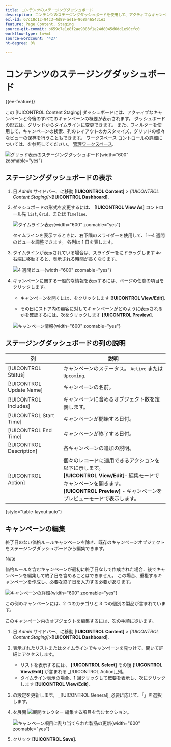 ```yaml
---
title: コンテンツのステージングダッシュボード
description: コンテンツのステージングダッシュボードを使用して、アクティブなキャンペーンと今後のすべてのキャンペーンの概要にアクセスします。
exl-id: 67c18c1c-94c3-4d89-ae1e-868a465431e3
feature: Page Content, Staging
source-git-commit: b659c7e1e8f2ae9883f1e24d8045d6dd1e90cfc0
workflow-type: tm+mt
source-wordcount: '427'
ht-degree: 0%

---
```


# コンテンツのステージングダッシュボード

{{ee-feature}}

この [!UICONTROL Content Staging] ダッシュボードには、アクティブなキャンペーンと今後のすべてのキャンペーンの概要が表示されます。 ダッシュボードの形式は、グリッドからタイムラインに変更できます。 また、フィルターを使用して、キャンペーンの検索、列のレイアウトのカスタマイズ、グリッドの様々なビューの保存を行うこともできます。 ワークスペース コントロールの詳細については、を参照してください。 [管理ワークスペース](../getting-started/admin-workspace.md).

![グリッド表示のステージングダッシュボード](./assets/content-staging-grid-view.png){width="600" zoomable="yes"}

## ステージングダッシュボードの表示

1. 日 _Admin_ サイドバー、に移動  **[!UICONTROL Content]** > _[!UICONTROL Content Staging]_>**[!UICONTROL Dashboard]**.

1. ダッシュボードの形式を変更するには、 **[!UICONTROL View As]** コントロール先 `list`, `Grid`、または `Timeline`.

   ![タイムライン表示](./assets/content-staging-dashboard-timeline.png){width="600" zoomable="yes"}

   タイムラインを表示するときに、右下隅のスライダーを使用して、1～4 週間のビューを調整できます。 各列は 1 日を表します。

1. タイムラインが表示されている場合は、スライダーをにドラッグします `4w` 右端に移動すると、表示される時間が長くなります。

   ![4 週間ビュー](./assets/content-staging-timeline-4-week-view.png){width="600" zoomable="yes"}

1. キャンペーンに関する一般的な情報を表示するには、ページの任意の項目をクリックします。

   - キャンペーンを開くには、をクリックします **[!UICONTROL View/Edit]**.

   - その日にストア内の顧客に対してキャンペーンがどのように表示されるかを確認するには、次をクリックします **[!UICONTROL Preview]**.

   ![キャンペーン情報](./assets/content-staging-campaign-info.png){width="600" zoomable="yes"}

## ステージングダッシュボードの列の説明

| 列 | 説明 |
|--- |--- |
| [!UICONTROL Status] | キャンペーンのステータス。 `Active` または `Upcoming`. |
| [!UICONTROL Update Name] | キャンペーンの名前。 |
| [!UICONTROL Includes] | キャンペーンに含めるオブジェクト数を定義します。 |
| [!UICONTROL Start Time] | キャンペーンが開始する日付。 |
| [!UICONTROL End Time] | キャンペーンが終了する日付。 |
| [!UICONTROL Description] | 各キャンペーンの追加の説明。 |
| [!UICONTROL Action] | 個々のレコードに適用できるアクションを以下に示します。<br/>**[!UICONTROL View/Edit]**– 編集モードでキャンペーンを開きます。<br/>**[!UICONTROL Preview]** - キャンペーンをプレビューモードで表示します。 |

{style="table-layout:auto"}

## キャンペーンの編集

終了日のない価格ルールキャンペーンを除き、既存のキャンペーンオブジェクトをステージングダッシュボードから編集できます。

>[!NOTE]
>
>価格ルールを含むキャンペーンが最初に終了日なしで作成された場合、後でキャンペーンを編集して終了日を含めることはできません。 この場合、重複するキャンペーンを作成し、必要な終了日を入力する必要があります。

![キャンペーンの詳細](./assets/content-staging-dashboard-view-edit.png){width="600" zoomable="yes"}

この例のキャンペーンには、2 つのカテゴリと 3 つの個別の製品が含まれています。

このキャンペーン内のオブジェクトを編集するには、次の手順に従います。

1. 日 _Admin_ サイドバー、に移動  **[!UICONTROL Content]** > _[!UICONTROL Content Staging]_>**[!UICONTROL Dashboard]**.

1. 表示されたリストまたはタイムラインでキャンペーンを見つけて、開いて詳細にアクセスします。

   - リストを表示するには、 **[!UICONTROL Select]** その後 **[!UICONTROL View/Edit]** が含まれる _[!UICONTROL Action]_列。
   - タイムライン表示の場合、1 回クリックして概要を表示し、次にクリックします **[!UICONTROL View/Edit]**.

1. の設定を更新します。 _[!UICONTROL General]_必要に応じて、「」を選択します。

1. を展開 ![展開セレクター](../assets/icon-display-expand.png) 編集する項目を含むセクション。

   ![キャンペーン項目に割り当てられた製品の更新](./assets/content-staging-campaign-edit-products.png){width="600" zoomable="yes"}

1. クリック **[!UICONTROL Save]**.
